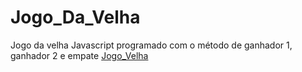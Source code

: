 # Jogo_Da_Velha
Jogo da velha Javascript programado com o método de ganhador 1, ganhador 2 e empate
[Jogo_Velha](https://github.com/vagner-fonseca/jogo_Da_Velha/blob/master/Jogo%20da%20velha.gif)
